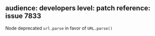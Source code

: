 audience: developers
level: patch
reference: issue 7833
---

Node deprecated `url.parse` in favor of `URL.parse()`
